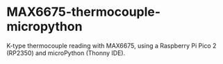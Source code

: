 # MAX6675-thermocouple-micropython

K-type thermocouple reading with MAX6675, using a Raspberry Pi Pico 2 (RP2350) and microPython (Thonny IDE).
 
